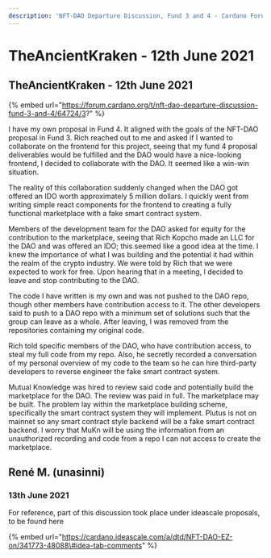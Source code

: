 ```yaml
---
description: 'NFT-DAO Departure Discussion, Fund 3 and 4 - Cardano Forum Post'
---
```


# TheAncientKraken - 12th June 2021

## TheAncientKraken - 12th June 2021

{% embed url="https://forum.cardano.org/t/nft-dao-departure-discussion-fund-3-and-4/64724/3?" %}

I have my own proposal in Fund 4. It aligned with the goals of the NFT-DAO proposal in Fund 3. Rich reached out to me and asked if I wanted to collaborate on the frontend for this project, seeing that my fund 4 proposal deliverables would be fulfilled and the DAO would have a nice-looking frontend, I decided to collaborate with the DAO. It seemed like a win-win situation.

The reality of this collaboration suddenly changed when the DAO got offered an IDO worth approximately 5 million dollars. I quickly went from writing simple react components for the frontend to creating a fully functional marketplace with a fake smart contract system.

Members of the development team for the DAO asked for equity for the contribution to the marketplace, seeing that Rich Kopcho made an LLC for the DAO and was offered an IDO; this seemed like a good idea at the time. I knew the importance of what I was building and the potential it had within the realm of the crypto industry. We were told by Rich that we were expected to work for free. Upon hearing that in a meeting, I decided to leave and stop contributing to the DAO.

The code I have written is my own and was not pushed to the DAO repo, though other members have contribution access to it. The other developers said to push to a DAO repo with a minimum set of solutions such that the group can leave as a whole. After leaving, I was removed from the repositories containing my original code.

Rich told specific members of the DAO, who have contribution access, to steal my full code from my repo. Also, he secretly recorded a conversation of my personal overview of my code to the team so he can hire third-party developers to reverse engineer the fake smart contract system.

Mutual Knowledge was hired to review said code and potentially build the marketplace for the DAO. The review was paid in full. The marketplace may be built. The problem lay within the marketplace building scheme, specifically the smart contract system they will implement. Plutus is not on mainnet so any smart contract style backend will be a fake smart contract backend. I worry that MuKn will be using the information from an unauthorized recording and code from a repo I can not access to create the marketplace.

## René M. \(unasinni\)

### 13th June 2021

For reference, part of this discussion took place under ideascale proposals, to be found here

{% embed url="https://cardano.ideascale.com/a/dtd/NFT-DAO-EZ-on/341773-48088\#idea-tab-comments" %}



